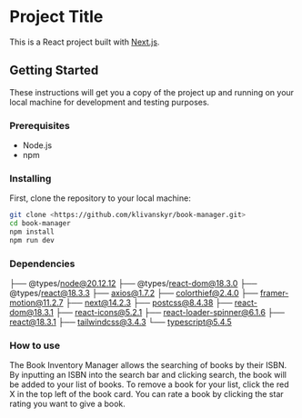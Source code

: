# Project Title

This is a React project built with [Next.js](https://nextjs.org/). 

## Getting Started

These instructions will get you a copy of the project up and running on your local machine for development and testing purposes.

### Prerequisites

- Node.js
- npm

### Installing

First, clone the repository to your local machine:

``` bash
git clone <https://github.com/klivanskyr/book-manager.git>
cd book-manager
npm install
npm run dev
```

### Dependencies

├── @types/node@20.12.12
├── @types/react-dom@18.3.0
├── @types/react@18.3.3
├── axios@1.7.2
├── colorthief@2.4.0
├── framer-motion@11.2.7
├── next@14.2.3
├── postcss@8.4.38
├── react-dom@18.3.1
├── react-icons@5.2.1
├── react-loader-spinner@6.1.6
├── react@18.3.1
├── tailwindcss@3.4.3
└── typescript@5.4.5

### How to use

The Book Inventory Manager allows the searching of books by their ISBN. By inputting an ISBN into the search bar and clicking search, the book will be added to your list of books. To remove a book for your list, click the red X in the top left of the book card. You can rate a book by clicking the star rating you want to give a book. 